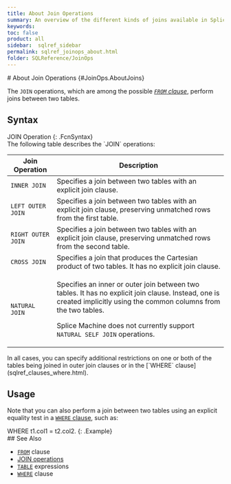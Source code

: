 ```yaml
---
title: About Join Operations
summary: An overview of the different kinds of joins available in Splice Machine SQL.
keywords:
toc: false
product: all
sidebar:  sqlref_sidebar
permalink: sqlref_joinops_about.html
folder: SQLReference/JoinOps
---
```

<section>
<div class="TopicContent" data-swiftype-index="true" markdown="1">
# About Join Operations   {#JoinOps.AboutJoins}

The `JOIN` operations, which are among the possible *[`FROM`
clause](sqlref_clauses_from.html)*, perform joins between two tables.

## Syntax

<div class="fcnWrapperWide" markdown="1">
    JOIN Operation
{: .FcnSyntax}

</div>
The following table describes the `JOIN` operations:

<table summary="Splice Machine SQL Join operations">
                <col />
                <col />
                <thead>
                    <tr>
                        <th>Join Operation</th>
                        <th>Description</th>
                    </tr>
                </thead>
                <tbody>
                    <tr>
                        <td><code>INNER JOIN</code></td>
                        <td>Specifies a join between two tables with an explicit join clause.</td>
                    </tr>
                    <tr>
                        <td><code>LEFT OUTER JOIN</code></td>
                        <td>Specifies a
					join between two tables with an explicit join clause, preserving unmatched rows from the first table.</td>
                    </tr>
                    <tr>
                        <td><code>RIGHT OUTER JOIN</code></td>
                        <td>Specifies a
					join between two tables with an explicit join clause, preserving unmatched rows from the second table.</td>
                    </tr>
                    <tr>
                        <td><code>CROSS JOIN</code></td>
                        <td>Specifies a join that produces the Cartesian product of two tables. It has no explicit join clause.</td>
                    </tr>
                    <tr>
                        <td><code>NATURAL JOIN</code></td>
                        <td>
                            <p>Specifies an inner or outer join between two tables. It has no explicit join clause. Instead, one is created implicitly using the common columns from the two tables.</p>
                            <p class="noteNote">Splice Machine does not currently support <code>NATURAL SELF JOIN</code> operations.</p>
                        </td>
                    </tr>
                </tbody>
            </table>
In all cases, you can specify additional restrictions on one or both of
the tables being joined in outer join clauses or in the [`WHERE`
clause](sqlref_clauses_where.html).

## Usage

Note that you can also perform a join between two tables using an
explicit equality test in a [`WHERE` clause](sqlref_clauses_where.html),
such as:

<div class="preWrapper" markdown="1">
    WHERE t1.col1 = t2.col2.
{: .Example}

</div>
## See Also

* [`FROM`](sqlref_clauses_from.html) clause
* [JOIN operations](sqlref_joinops_intro.html) 
* [`TABLE`](sqlref_expressions_table.html) expressions
* [`WHERE`](sqlref_clauses_where.html) clause

</div>
</section>

